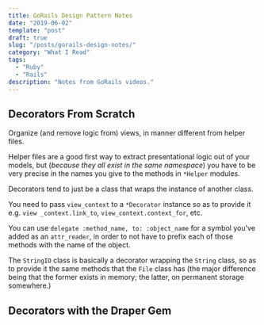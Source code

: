 ```yaml
---
title: GoRails Design Pattern Notes
date: "2019-06-02"
template: "post"
draft: true
slug: "/posts/gorails-design-notes/"
category: "What I Read"
tags:
  - "Ruby"
  - "Rails"
description: "Notes from GoRails videos."
---
```


##  Decorators From Scratch  

Organize (and remove logic from) views, in manner different from helper files.

Helper files are a good first way to extract presentational logic out of your models, but (_because they all exist in the same namespace_) you have to be very precise in the names you give to the methods in `*Helper` modules.

Decorators tend to just be a class that wraps the instance of another class.

You need to pass `view_context` to a `*Decorator` instance so as to provide it e.g. `view _context.link_to`, `view_context.context_for`, etc.

You can use `delegate :method_name, to: :object_name` for a symbol you've added as an `attr_reader`, in order to not have to prefix each of those methods with the name of the object.

The `StringIO` class is basically a decorator wrapping the `String` class, so as to provide it the same methods that the `File` class has (the major difference being that the former exists in memory; the latter, on permanent storage somewhere.)  

## Decorators with the Draper Gem 

